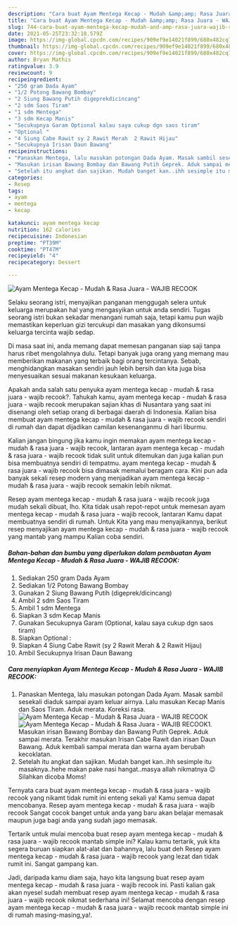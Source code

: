 ```yaml
---
description: "Cara buat Ayam Mentega Kecap - Mudah &amp;amp; Rasa Juara - WAJIB RECOOK yang nikmat dan Mudah Dibuat"
title: "Cara buat Ayam Mentega Kecap - Mudah &amp;amp; Rasa Juara - WAJIB RECOOK yang nikmat dan Mudah Dibuat"
slug: 744-cara-buat-ayam-mentega-kecap-mudah-and-amp-rasa-juara-wajib-recook-yang-nikmat-dan-mudah-dibuat
date: 2021-05-25T23:32:18.579Z
image: https://img-global.cpcdn.com/recipes/909ef9e14021f899/680x482cq70/ayam-mentega-kecap-mudah-rasa-juara-wajib-recook-foto-resep-utama.jpg
thumbnail: https://img-global.cpcdn.com/recipes/909ef9e14021f899/680x482cq70/ayam-mentega-kecap-mudah-rasa-juara-wajib-recook-foto-resep-utama.jpg
cover: https://img-global.cpcdn.com/recipes/909ef9e14021f899/680x482cq70/ayam-mentega-kecap-mudah-rasa-juara-wajib-recook-foto-resep-utama.jpg
author: Bryan Mathis
ratingvalue: 3.9
reviewcount: 9
recipeingredient:
- "250 gram Dada Ayam"
- "1/2 Potong Bawang Bombay"
- "2 Siung Bawang Putih digeprekdicincang"
- "2 sdm Saos Tiram"
- "1 sdm Mentega"
- "3 sdm Kecap Manis"
- "Secukupnya Garam Optional kalau saya cukup dgn saos tiram"
- "Optional "
- "4 Siung Cabe Rawit sy 2 Rawit Merah  2 Rawit Hijau"
- "Secukupnya Irisan Daun Bawang"
recipeinstructions:
- "Panaskan Mentega, lalu masukan potongan Dada Ayam. Masak sambil sesekali diaduk sampai ayam keluar airnya. Lalu masukan Kecap Manis dan Saos Tiram. Aduk merata. Koreksi rasa."
- "Masukan irisan Bawang Bombay dan Bawang Putih Geprek. Aduk sampai merata. Terakhir masukan Irisan Cabe Rawit dan irisan Daun Bawang. Aduk kembali sampai merata dan warna ayam berubah kecoklatan."
- "Setelah itu angkat dan sajikan. Mudah banget kan..ihh sesimple itu masaknya..hehe makan pake nasi hangat..masya allah nikmatnya 😉 Silahkan dicoba Moms!"
categories:
- Resep
tags:
- ayam
- mentega
- kecap

katakunci: ayam mentega kecap 
nutrition: 162 calories
recipecuisine: Indonesian
preptime: "PT39M"
cooktime: "PT47M"
recipeyield: "4"
recipecategory: Dessert

---
```



![Ayam Mentega Kecap - Mudah &amp; Rasa Juara - WAJIB RECOOK](https://img-global.cpcdn.com/recipes/909ef9e14021f899/680x482cq70/ayam-mentega-kecap-mudah-rasa-juara-wajib-recook-foto-resep-utama.jpg)

Selaku seorang istri, menyajikan panganan menggugah selera untuk keluarga merupakan hal yang mengasyikan untuk anda sendiri. Tugas seorang istri bukan sekadar menangani rumah saja, tetapi kamu pun wajib memastikan keperluan gizi tercukupi dan masakan yang dikonsumsi keluarga tercinta wajib sedap.

Di masa  saat ini, anda memang dapat memesan panganan siap saji tanpa harus ribet mengolahnya dulu. Tetapi banyak juga orang yang memang mau memberikan makanan yang terbaik bagi orang tercintanya. Sebab, menghidangkan masakan sendiri jauh lebih bersih dan kita juga bisa menyesuaikan sesuai makanan kesukaan keluarga. 



Apakah anda salah satu penyuka ayam mentega kecap - mudah &amp; rasa juara - wajib recook?. Tahukah kamu, ayam mentega kecap - mudah &amp; rasa juara - wajib recook merupakan sajian khas di Nusantara yang saat ini disenangi oleh setiap orang di berbagai daerah di Indonesia. Kalian bisa membuat ayam mentega kecap - mudah &amp; rasa juara - wajib recook sendiri di rumah dan dapat dijadikan camilan kesenanganmu di hari liburmu.

Kalian jangan bingung jika kamu ingin memakan ayam mentega kecap - mudah &amp; rasa juara - wajib recook, lantaran ayam mentega kecap - mudah &amp; rasa juara - wajib recook tidak sulit untuk ditemukan dan juga kalian pun bisa membuatnya sendiri di tempatmu. ayam mentega kecap - mudah &amp; rasa juara - wajib recook bisa dimasak memalui beragam cara. Kini pun ada banyak sekali resep modern yang menjadikan ayam mentega kecap - mudah &amp; rasa juara - wajib recook semakin lebih nikmat.

Resep ayam mentega kecap - mudah &amp; rasa juara - wajib recook juga mudah sekali dibuat, lho. Kita tidak usah repot-repot untuk memesan ayam mentega kecap - mudah &amp; rasa juara - wajib recook, lantaran Kamu dapat membuatnya sendiri di rumah. Untuk Kita yang mau menyajikannya, berikut resep menyajikan ayam mentega kecap - mudah &amp; rasa juara - wajib recook yang mantab yang mampu Kalian coba sendiri.

<!--inarticleads1-->

##### Bahan-bahan dan bumbu yang diperlukan dalam pembuatan Ayam Mentega Kecap - Mudah &amp; Rasa Juara - WAJIB RECOOK:

1. Sediakan 250 gram Dada Ayam
1. Sediakan 1/2 Potong Bawang Bombay
1. Gunakan 2 Siung Bawang Putih (digeprek/dicincang)
1. Ambil 2 sdm Saos Tiram
1. Ambil 1 sdm Mentega
1. Siapkan 3 sdm Kecap Manis
1. Gunakan Secukupnya Garam (Optional, kalau saya cukup dgn saos tiram)
1. Siapkan Optional :
1. Siapkan 4 Siung Cabe Rawit (sy 2 Rawit Merah &amp; 2 Rawit Hijau)
1. Ambil Secukupnya Irisan Daun Bawang




<!--inarticleads2-->

##### Cara menyiapkan Ayam Mentega Kecap - Mudah &amp; Rasa Juara - WAJIB RECOOK:

1. Panaskan Mentega, lalu masukan potongan Dada Ayam. Masak sambil sesekali diaduk sampai ayam keluar airnya. Lalu masukan Kecap Manis dan Saos Tiram. Aduk merata. Koreksi rasa.
<img src="https://img-global.cpcdn.com/steps/fb292f22ededd160/160x128cq70/ayam-mentega-kecap-mudah-rasa-juara-wajib-recook-langkah-memasak-1-foto.jpg" alt="Ayam Mentega Kecap - Mudah &amp; Rasa Juara - WAJIB RECOOK"><img src="https://img-global.cpcdn.com/steps/5f8ed8213ce0a36b/160x128cq70/ayam-mentega-kecap-mudah-rasa-juara-wajib-recook-langkah-memasak-1-foto.jpg" alt="Ayam Mentega Kecap - Mudah &amp; Rasa Juara - WAJIB RECOOK">1. Masukan irisan Bawang Bombay dan Bawang Putih Geprek. Aduk sampai merata. Terakhir masukan Irisan Cabe Rawit dan irisan Daun Bawang. Aduk kembali sampai merata dan warna ayam berubah kecoklatan.
1. Setelah itu angkat dan sajikan. Mudah banget kan..ihh sesimple itu masaknya..hehe makan pake nasi hangat..masya allah nikmatnya 😉 Silahkan dicoba Moms!




Ternyata cara buat ayam mentega kecap - mudah &amp; rasa juara - wajib recook yang nikamt tidak rumit ini enteng sekali ya! Kamu semua dapat mencobanya. Resep ayam mentega kecap - mudah &amp; rasa juara - wajib recook Sangat cocok banget untuk anda yang baru akan belajar memasak maupun juga bagi anda yang sudah jago memasak.

Tertarik untuk mulai mencoba buat resep ayam mentega kecap - mudah &amp; rasa juara - wajib recook mantab simple ini? Kalau kamu tertarik, yuk kita segera buruan siapkan alat-alat dan bahannya, lalu buat deh Resep ayam mentega kecap - mudah &amp; rasa juara - wajib recook yang lezat dan tidak rumit ini. Sangat gampang kan. 

Jadi, daripada kamu diam saja, hayo kita langsung buat resep ayam mentega kecap - mudah &amp; rasa juara - wajib recook ini. Pasti kalian gak akan nyesel sudah membuat resep ayam mentega kecap - mudah &amp; rasa juara - wajib recook nikmat sederhana ini! Selamat mencoba dengan resep ayam mentega kecap - mudah &amp; rasa juara - wajib recook mantab simple ini di rumah masing-masing,ya!.

